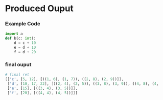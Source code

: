 # Produced Ouput
### Example Code
```python
import a
def b(c: int):
    d = c + 10
    e = d + 10
    f = d + 20
```

### final ouput
```python
# final ret
[['c', [5, 12], [((1, 6), (1, 7)), ((2, 8), (2, 9))]],
 ['d', [10, 17, 22], [((2, 4), (2, 5)), ((3, 8), (3, 9)), ((4, 8), (4, 9))]], 
 ['e', [15], [((3, 4), (3, 5))]], 
 ['f', [20], [((4, 4), (4, 5))]]]

```